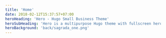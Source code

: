 ```yaml
---
title: 'Home'
date: 2018-02-12T15:37:57+07:00
heroHeading: 'Hero - Hugo Small Business Theme'
heroSubHeading: 'Hero is a multipurpose Hugo theme with fullscreen hero images and fullwidth sections. It contains content types for a business or portfolio site.'
heroBackground: 'back/sagrada_one.png'
---
```

